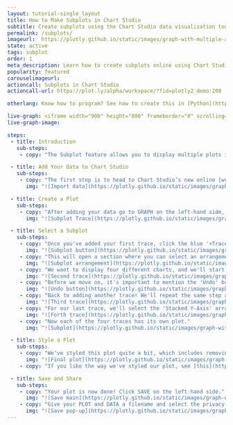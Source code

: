 ```yaml
---
layout: tutorial-single_layout
title: How to Make Subplots in Chart Studio
subtitle: Create subplots using the Chart Studio data visualization tool
permalink: /subplots/
imageurl:  https://plotly.github.io/static/images/graph-with-multiple-axes-with-excel/subplotthumbnail.png
state: active
tags: subplot
order: 1
meta_description: Learn how to create subplots online using Chart Studio graphing software.
popularity: featured
carouselimageurl:
actioncall: Subplots in Chart Studio
actioncall-url: https://plot.ly/alpha/workspace/?fid=plotly2_demo:208

otherlang: Know how to program? See how to create this in [Python](https://plot.ly/python/subplots/) or [R](https://plot.ly/r/subplots/).

live-graph: <iframe width="900" height="800" frameborder="0" scrolling="no" src="https://plot.ly/~plotly2_demo/208.embed"></iframe>
live-graph-image:

steps:
 - title: Introduction
   sub-steps:
    - copy: "The Subplot feature allows you to display multiple plots in a single figure. They can be placed vertically, horizontally, or in a grid."

 - title: Add Your Data to Chart Studio
   sub-steps:
    - copy: "The first step is to head to Chart Studio’s new online [workspace](https://plot.ly/create) and [add your data](http://help.plot.ly/add-data-to-the-plotly-grid/). It's also a good idea to name your columns beforehand (either by [adding your data](http://help.plot.ly/plotly1/add-data-to-the-plotly1-grid/#how-to-enter-data-in-the-grid) using [Chart Studio](https://plot.ly/plot), or naming them in the CSV or Excel file that you're uploading), and [label your axes](http://help.plot.ly/style-your-plots/#step-6-axes). This will make selecting specific traces easier."
      img: "![Import data](https://plotly.github.io/static/images/graph-with-multiple-axes-with-excel/subplot import.png)"

 - title: Create a Plot
   sub-steps:
    - copy: "After adding your data go to GRAPH on the left-hand side, then 'Create'. Choose your 'Chart type', and add your traces using the X and Y dropdown (this section is different depending on the [chart type]((http://help.plot.ly/tutorials/#basic)))."
      img: "![Subplot Trace](https://plotly.github.io/static/images/graph-with-multiple-axes-with-excel/subplot xy values.png)"

 - title: Select a Subplot
   sub-steps:
    - copy: "Once you've added your first trace, click the blue '+Trace' button on the right-hand side of the panel to add another. Once that new trace tab opens, click on 'Subplot and Multiple Axes'."
      img: "![Subplot button](https://plotly.github.io/static/images/graph-with-multiple-axes-with-excel/two buttons.png)"
    - copy: "This will open a section where you can select an arrangement for your subplot. As mentioned earlier, you can set them up as stacked or side-by-side."
      img: "![Subplot arrangement](https://plotly.github.io/static/images/graph-with-multiple-axes-with-excel/arrangements.png)"
    - copy: "We want to display four different charts, and we'll start by adding values to our second trace and select the 'Side By Side' arrangement for it, then click CONFIRM. We'll also label the axes right away by clicking and typing directly on them."
      img: "![Second trace](https://plotly.github.io/static/images/graph-with-multiple-axes-with-excel/secondtrace.png)"
    - copy: "Before we move on, it's important to mention the 'Undo' button. If you select an arrangement and you change your mind, 'Undo' will cancel the last arrangement selection *only*."
      img: "![Undo button](https://plotly.github.io/static/images/graph-with-multiple-axes-with-excel/undobutton.png)"
    - copy: "Back to adding another trace! We'll repeat the same step as above by hitting the '+Trace' button, adding our traces, then clicking 'Subplot and Multiple Axes'. For our third trace, we'll select the 'Stacked' arrangement."
      img: "![Third trace](https://plotly.github.io/static/images/graph-with-multiple-axes-with-excel/thirdtrace.png)"
    - copy: "For our last trace, we'll select the 'Stacked Y-Axis' arrangement. We can select the position by using the 'Current Subplot' dropdown menu. The plot you select from this dropdown will act as the base for the subplot we're adding. Finally, select CONFIRM."
      img: "![Forth trace](https://plotly.github.io/static/images/graph-with-multiple-axes-with-excel/forthtrace.gif)"
    - copy: "Now each of the four traces has its own plot."
      img: "![Subplot](https://plotly.github.io/static/images/graph-with-multiple-axes-with-excel/alltracessubplot.png)"

 - title: Style a Plot
   sub-steps:
    - copy: "We've styled this plot quite a bit, which includes removing the axes labels (we don't need them anymore), and adding subtitles for each plot with the [annotations](http://help.plot.ly/how-to-add-annotations/#step-7-add-a-subtitle) feature."
      img: "![Final plot](https://plotly.github.io/static/images/graph-with-multiple-axes-with-excel/finalplot.png)"
    - copy: "If you like the way we've styled our plot, see [this](http://help.plot.ly/style-your-plots/) great tutorial."

 - title: Save and Share
   sub-steps:
    - copy: "Your plot is now done! Click SAVE on the left-hand side."
      img: "![Save main](https://plotly.github.io/static/images/graph-with-multiple-axes-with-excel/savemainsubplot.png)"
    - copy: "Give your PLOT and DATA a filename and select the privacy setting. For more information on how sharing works, including the difference between private, public, and secret sharing, visit [this](http://help.plot.ly/save-share-and-export-in-plotly/) page."
      img: "![Save pop-up](https://plotly.github.io/static/images/graph-with-multiple-axes-with-excel/savepopup.png)"
---
```

